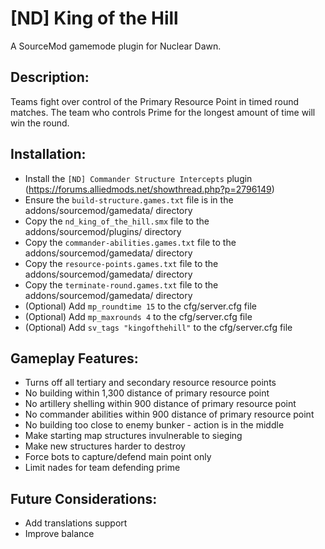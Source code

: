 # [ND] King of the Hill

A SourceMod gamemode plugin for Nuclear Dawn.

## Description:
Teams fight over control of the Primary Resource Point in timed round matches.
The team who controls Prime for the longest amount of time will win the round.

## Installation:
- Install the `[ND] Commander Structure Intercepts` plugin (https://forums.alliedmods.net/showthread.php?p=2796149)
- Ensure the `build-structure.games.txt` file is in the addons/sourcemod/gamedata/ directory
- Copy the `nd_king_of_the_hill.smx` file to the addons/sourcemod/plugins/ directory
- Copy the `commander-abilities.games.txt` file to the addons/sourcemod/gamedata/ directory
- Copy the `resource-points.games.txt` file to the addons/sourcemod/gamedata/ directory
- Copy the `terminate-round.games.txt` file to the addons/sourcemod/gamedata/ directory
- (Optional) Add `mp_roundtime 15` to the cfg/server.cfg file
- (Optional) Add `mp_maxrounds 4` to the cfg/server.cfg file
- (Optional) Add `sv_tags "kingofthehill"` to the cfg/server.cfg file

## Gameplay Features:
- Turns off all tertiary and secondary resource resource points
- No building within 1,300 distance of primary resource point
- No artillery shelling within 900 distance of primary resource point
- No commander abilities within 900 distance of primary resource point
- No building too close to enemy bunker - action is in the middle
- Make starting map structures invulnerable to sieging
- Make new structures harder to destroy
- Force bots to capture/defend main point only
- Limit nades for team defending prime

## Future Considerations:
- Add translations support
- Improve balance
